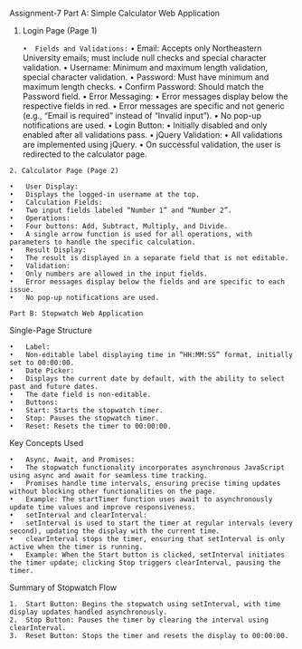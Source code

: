 Assignment-7
Part A: Simple Calculator Web Application

1. Login Page (Page 1)

	`•	Fields and Validations:`
	•	Email: Accepts only Northeastern University emails; must include null checks and special character validation.
	•	Username: Minimum and maximum length validation, special character validation.
	•	Password: Must have minimum and maximum length checks.
	•	Confirm Password: Should match the Password field.
	•	Error Messaging:
	•	Error messages display below the respective fields in red.
	•	Error messages are specific and not generic (e.g., “Email is required” instead of “Invalid input”).
	•	No pop-up notifications are used.
	•	Login Button:
	•	Initially disabled and only enabled after all validations pass.
	•	jQuery Validation:
	•	All validations are implemented using jQuery.
	•	On successful validation, the user is redirected to the calculator page.

`2. Calculator Page (Page 2)`

	•	User Display:
	•	Displays the logged-in username at the top.
	•	Calculation Fields:
	•	Two input fields labeled “Number 1” and “Number 2”.
	•	Operations:
	•	Four buttons: Add, Subtract, Multiply, and Divide.
	•	A single arrow function is used for all operations, with parameters to handle the specific calculation.
	•	Result Display:
	•	The result is displayed in a separate field that is not editable.
	•	Validation:
	•	Only numbers are allowed in the input fields.
	•	Error messages display below the fields and are specific to each issue.
	•	No pop-up notifications are used.

`Part B: Stopwatch Web Application`

Single-Page Structure

	•	Label:
	•	Non-editable label displaying time in “HH:MM:SS” format, initially set to 00:00:00.
	•	Date Picker:
	•	Displays the current date by default, with the ability to select past and future dates.
	•	The date field is non-editable.
	•	Buttons:
	•	Start: Starts the stopwatch timer.
	•	Stop: Pauses the stopwatch timer.
	•	Reset: Resets the timer to 00:00:00.

Key Concepts Used

	•	Async, Await, and Promises:
	•	The stopwatch functionality incorporates asynchronous JavaScript using async and await for seamless time tracking.
	•	Promises handle time intervals, ensuring precise timing updates without blocking other functionalities on the page.
	•	Example: The startTimer function uses await to asynchronously update time values and improve responsiveness.
	•	setInterval and clearInterval:
	•	setInterval is used to start the timer at regular intervals (every second), updating the display with the current time.
	•	clearInterval stops the timer, ensuring that setInterval is only active when the timer is running.
	•	Example: When the Start button is clicked, setInterval initiates the timer update; clicking Stop triggers clearInterval, pausing the timer.

Summary of Stopwatch Flow

	1.	Start Button: Begins the stopwatch using setInterval, with time display updates handled asynchronously.
	2.	Stop Button: Pauses the timer by clearing the interval using clearInterval.
	3.	Reset Button: Stops the timer and resets the display to 00:00:00.



